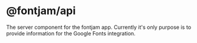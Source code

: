 # @fontjam/api

The server component for the fontjam app. Currently it's
only purpose is to provide information for the Google
Fonts integration.
